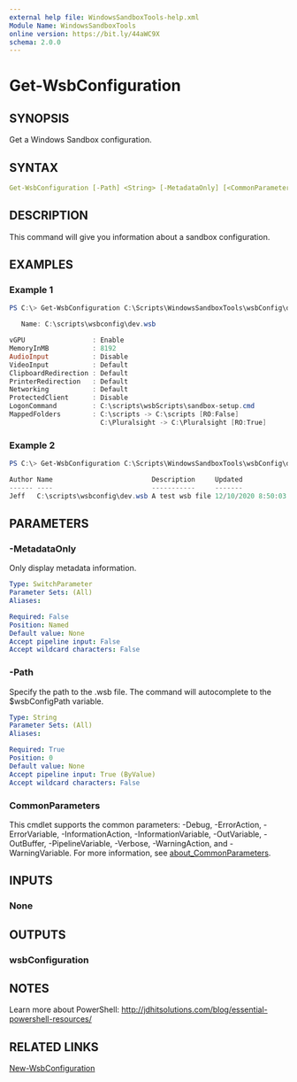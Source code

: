 ```yaml
---
external help file: WindowsSandboxTools-help.xml
Module Name: WindowsSandboxTools
online version: https://bit.ly/44aWC9X
schema: 2.0.0
---
```


# Get-WsbConfiguration

## SYNOPSIS

Get a Windows Sandbox configuration.

## SYNTAX

```yaml
Get-WsbConfiguration [-Path] <String> [-MetadataOnly] [<CommonParameters>]
```

## DESCRIPTION

This command will give you information about a sandbox configuration.

## EXAMPLES

### Example 1

```powershell
PS C:\> Get-WsbConfiguration C:\Scripts\WindowsSandboxTools\wsbConfig\dev.wsb

   Name: C:\scripts\wsbconfig\dev.wsb

vGPU                 : Enable
MemoryInMB           : 8192
AudioInput           : Disable
VideoInput           : Default
ClipboardRedirection : Default
PrinterRedirection   : Default
Networking           : Default
ProtectedClient      : Disable
LogonCommand         : C:\scripts\wsbScripts\sandbox-setup.cmd
MappedFolders        : C:\scripts -> C:\scripts [RO:False]
                       C:\Pluralsight -> C:\Pluralsight [RO:True]
```

### Example 2

```powershell
PS C:\> Get-WsbConfiguration C:\Scripts\WindowsSandboxTools\wsbConfig\dev.wsb -MetadataOnly

Author Name                         Description     Updated
------ ----                         -----------     -------
Jeff   C:\scripts\wsbconfig\dev.wsb A test wsb file 12/10/2020 8:50:03 AM
```

## PARAMETERS

### -MetadataOnly

Only display metadata information.

```yaml
Type: SwitchParameter
Parameter Sets: (All)
Aliases:

Required: False
Position: Named
Default value: None
Accept pipeline input: False
Accept wildcard characters: False
```

### -Path

Specify the path to the .wsb file. The command will autocomplete to the $wsbConfigPath variable.

```yaml
Type: String
Parameter Sets: (All)
Aliases:

Required: True
Position: 0
Default value: None
Accept pipeline input: True (ByValue)
Accept wildcard characters: False
```

### CommonParameters

This cmdlet supports the common parameters: -Debug, -ErrorAction, -ErrorVariable, -InformationAction, -InformationVariable, -OutVariable, -OutBuffer, -PipelineVariable, -Verbose, -WarningAction, and -WarningVariable. For more information, see [about_CommonParameters](http://go.microsoft.com/fwlink/?LinkID=113216).

## INPUTS

### None

## OUTPUTS

### wsbConfiguration

## NOTES

Learn more about PowerShell: http://jdhitsolutions.com/blog/essential-powershell-resources/

## RELATED LINKS

[New-WsbConfiguration](New-WsbConfiguration.md)
